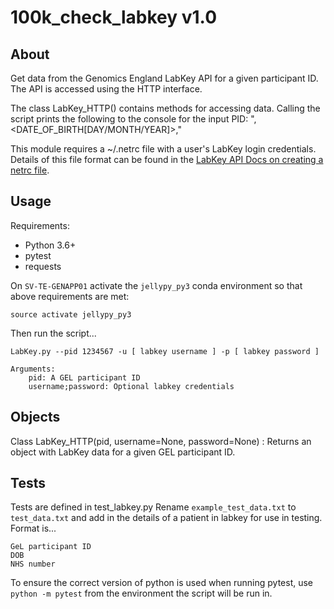 # 100k_check_labkey v1.0

## About
Get data from the Genomics England LabKey API for a given participant ID. The API is accessed using the HTTP interface.

The class LabKey_HTTP() contains methods for accessing data. Calling the script prints the following to the console for the input PID:
"<NAME>,<DATE_OF_BIRTH\[DAY/MONTH/YEAR\]>,<NHS NUMBER>"

This module requires a ~/.netrc file with a user's LabKey login credentials. Details of this file format can be found in the [LabKey API Docs on creating a netrc file](https://www.labkey.org/Documentation/wiki-page.view?name=netrc).

## Usage

Requirements:
* Python 3.6+
* pytest
* requests

On `SV-TE-GENAPP01` activate the `jellypy_py3` conda environment so that above requirements are met:

```
source activate jellypy_py3
```
Then run the script...
```
LabKey.py --pid 1234567 -u [ labkey username ] -p [ labkey password ]

Arguments:
    pid: A GEL participant ID
    username;password: Optional labkey credentials
```

## Objects
Class LabKey_HTTP(pid, username=None, password=None) : Returns an object with LabKey data for a given GEL participant ID.

## Tests
Tests are defined in test_labkey.py
Rename `example_test_data.txt` to `test_data.txt` and add in the details of a patient in labkey for use in testing. Format is...
```
GeL participant ID
DOB
NHS number
```
To ensure the correct version of python is used when running pytest, use `python -m pytest` from the environment the script will be run in.